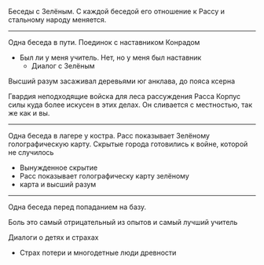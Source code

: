Беседы с Зелёным.
С каждой беседой его отношение к Рассу и стальному народу меняется.

---

Одна беседа в пути.
Поединок с наставником Конрадом

- Был ли у меня учитель. Нет, но у меня был наставник
  - Диалог с Зелёным

Высший разум засаживал деревьями юг анклава, до пояса ксерна

Гвардия неподходящие войска для леса
рассуждения Расса
Корпус силы куда более искусен в этих делах.
Он сливается с местностью, так же как и вы.

---

Одна беседа в лагере у костра.
Расс показывает Зелёному голографическую карту.
Скрытые города готовились к войне, которой не случилось

- Вынужденное скрытие
- Расс показывает голографическу карту зелёному
- карта и высший разум


---

Одна беседа перед попаданием на базу.

Боль это самый отрицательный из опытов и самый лучший учитель

Диалоги о детях и страхах

- Страх потери и многодетные люди древности

